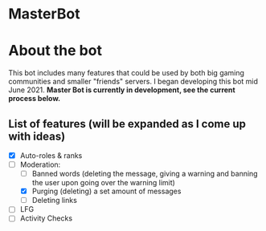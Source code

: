 # MasterBot
# About the bot
This bot includes many features that could be used by both big gaming communities and smaller "friends" servers. I began developing this bot mid June 2021.
**Master Bot is currently in development, see the current process below.**

## List of features (will be expanded as I come up with ideas)
- [x] Auto-roles & ranks
- [ ] Moderation:
    - [ ] Banned words (deleting the message, giving a warning and banning the user upon going over the warning limit)
    - [x] Purging (deleting) a set amount of messages 
    - [ ] Deleting links
- [ ] LFG
- [ ] Activity Checks